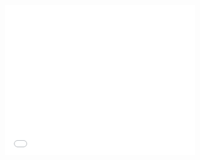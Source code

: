 <iframe src="/plotly/all_methods_comparison.html" width="100%" height="400px" style="border:none;" scrolling="no"></iframe>